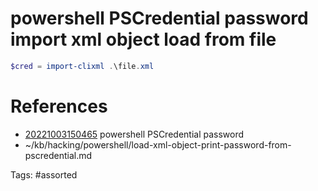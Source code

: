 # powershell PSCredential password import xml object load from file
```powershell
$cred = import-clixml .\file.xml
```

# References
- [20221003150465](/zet/20221003150465/) powershell PSCredential password
- ~/kb/hacking/powershell/load-xml-object-print-password-from-pscredential.md

Tags:
    #assorted

